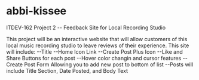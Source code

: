 # abbi-kissee

ITDEV-162 Project 2 -- Feedback Site for Local Recording Studio

This project will be an interactive website that will allow customers of
this local music recording studio to leave reviews of their experience.
This site will include:
--Title
--Home Icon Link
--Create Post Plus Icon
--Like and Share Buttons for each post
--Hover color changin and cursor features
--Create Post Form Allowing you to add new post to bottom of list
--Posts will include Title Section, Date Posted, and Body Text
